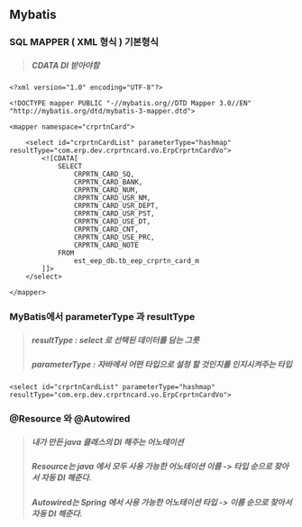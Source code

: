 ## Mybatis
### SQL MAPPER ( XML 형식 ) 기본형식
>  ##### CDATA DI 받아야함
```
<?xml version="1.0" encoding="UTF-8"?>

<!DOCTYPE mapper PUBLIC "-//mybatis.org//DTD Mapper 3.0//EN" "http://mybatis.org/dtd/mybatis-3-mapper.dtd">

<mapper namespace="crprtnCard">

    <select id="crprtnCardList" parameterType="hashmap" resultType="com.erp.dev.crprtncard.vo.ErpCrprtnCardVo">
        <![CDATA[
	        SELECT
	        	CRPRTN_CARD_SQ,
				CRPRTN_CARD_BANK,
				CRPRTN_CARD_NUM,
				CRPRTN_CARD_USR_NM,
				CRPRTN_CARD_USR_DEPT,
				CRPRTN_CARD_USR_PST,
				CRPRTN_CARD_USE_DT,
				CRPRTN_CARD_CNT,
				CRPRTN_CARD_USE_PRC,
				CRPRTN_CARD_NOTE
	        FROM 
	        	est_eep_db.tb_eep_crprtn_card_m
        ]]>
    </select>

</mapper>

```
### MyBatis에서 parameterType 과 resultType
>  ##### resultType : select 로 선택된 데이터를 담는 그릇
>  ##### parameterType : 자바에서 어떤 타입으로 설정 할 것인지를 인지시켜주는 타입
```
<select id="crprtnCardList" parameterType="hashmap" resultType="com.erp.dev.crprtncard.vo.ErpCrprtnCardVo">
```

### @Resource 와 @Autowired
>  ##### 내가 만든 java 클래스의 DI 해주는 어노테이션
>  ##### Resource는 java 에서 모두 사용 가능한 어노테이션 이름 -> 타입 순으로 찾아서 자동 DI 해준다.
>  ##### Autowired는 Spring 에서 사용 가능한 어노테이션 타입 -> 이름 순으로 찾아서 자동 DI 해준다.
